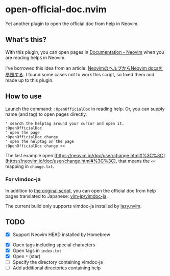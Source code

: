 # open-official-doc.nvim

Yet another plugin to open the official doc from help in Neovim.

## What's this?

With this plugin, you can open pages in [Documentation - Neovim](https://neovim.io/doc/) when you are reading helps in Neovim.

I've borrowed this idea from an article: [NeovimのヘルプからNeovim docsを参照する](https://zenn.dev/kyoh86/articles/693909b1798383). I found some cases not to work this script, so fixed them and made up to this plugin.

## How to use

Launch the command: `:OpenOfficialDoc` in reading help. Or, you can supply name (and tag) to open pages directly.

```vim
" search the helptag around your cursor and open it.
:OpenOfficialDoc
" open the page
:OpenOfficialDoc change
" open the helptag on the page
:OpenOfficialDoc change <<
```

The last example open [https://neovim.io/doc/user/change.html#%3C%3C](https://neovim.io/doc/user/change.html#%3C%3C), that means the `<<` mapping in `change.txt`.

### For vimdoc-ja

In addition to [the original script](https://zenn.dev/kyoh86/articles/693909b1798383), you can open the official doc from help pages translated to Japanese: [vim-jp/vimdoc-ja](https://github.com/vim-jp/vimdoc-ja).

The current build only supports vimdoc-ja installed by [lazy.nvim](https://lazy.folke.io/).

## TODO

- [x] Support Neovim HEAD installed by Homebrew
* [x] Open tags including special characters
* [x] Open tags in `index.txt`
* [x] Open `*` (star)
* [ ] Specify the directory containing vimdoc-ja
* [ ] Add additional directories containing help
